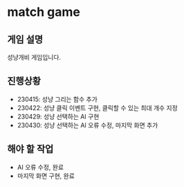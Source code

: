# match game

## 게임 설명
성냥개비 게임입니다.

## 진행상황
- 230415: 성냥 그리는 함수 추가
- 230422: 성냥 클릭 이벤트 구현, 클릭할 수 있는 최대 개수 지정
- 230429: 성냥 선택하는 AI 구현
- 230430: 성냥 선택하는 AI 오류 수정, 마지막 화면 추가

## 해야 할 작업
- AI 오류 수정, 완료
- 마지막 화면 구현, 완료
